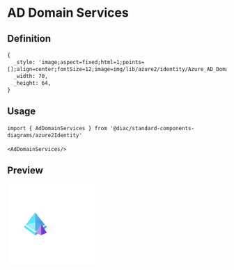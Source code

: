 # AD Domain Services

## Definition

```
{
  _style: 'image;aspect=fixed;html=1;points=[];align=center;fontSize=12;image=img/lib/azure2/identity/Azure_AD_Domain_Services.svg;strokeColor=none;',
  _width: 70,
  _height: 64,
}
```

## Usage

```
import { AdDomainServices } from '@diac/standard-components-diagrams/azure2Identity'

<AdDomainServices/>
```

## Preview

<img src="./ad-domain-services.png" width="200"/>
